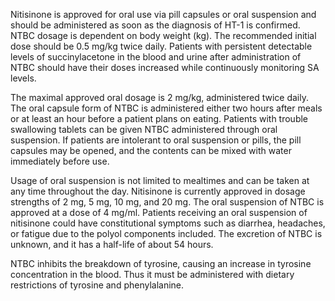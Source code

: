Nitisinone is approved for oral use via pill capsules or oral suspension and should be administered as soon as the diagnosis of HT-1 is confirmed. NTBC dosage is dependent on body weight (kg). The recommended initial dose should be 0.5 mg/kg twice daily. Patients with persistent detectable levels of succinylacetone in the blood and urine after administration of NTBC should have their doses increased while continuously monitoring SA levels.

The maximal approved oral dosage is 2 mg/kg, administered twice daily. The oral capsule form of NTBC is administered either two hours after meals or at least an hour before a patient plans on eating. Patients with trouble swallowing tablets can be given NTBC administered through oral suspension. If patients are intolerant to oral suspension or pills, the pill capsules may be opened, and the contents can be mixed with water immediately before use.

Usage of oral suspension is not limited to mealtimes and can be taken at any time throughout the day. Nitisinone is currently approved in dosage strengths of 2 mg, 5 mg, 10 mg, and 20 mg. The oral suspension of NTBC is approved at a dose of 4 mg/ml. Patients receiving an oral suspension of nitisinone could have constitutional symptoms such as diarrhea, headaches, or fatigue due to the polyol components included. The excretion of NTBC is unknown, and it has a half-life of about 54 hours.

NTBC inhibits the breakdown of tyrosine, causing an increase in tyrosine concentration in the blood. Thus it must be administered with dietary restrictions of tyrosine and phenylalanine.